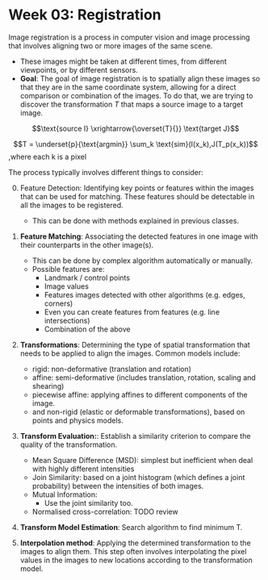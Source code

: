 # Week 03: Registration
Image registration is a process in computer vision and image processing that involves aligning two or more images of the same scene. 

- These images might be taken at different times, from different viewpoints, or by different sensors. 
- **Goal**: The goal of image registration is to spatially align these images so that they are in the same coordinate system, allowing for a direct comparison or combination of the images. To do that, we are trying to discover the transformation $T$ that maps a source image to a target image.

$$\text{source I} \xrightarrow{\overset{T}{}} \text{target J}$$

$$T = \underset{p}{\text{argmin}} \sum_k \text{sim}(I(x_k),J(T_p(x_k))$$
,where each k is a pixel

The process typically involves different things to consider:

0. Feature Detection: Identifying key points or features within the images that can be used for matching. These features should be detectable in all the images to be registered.
    - This can be done with methods explained in previous classes.

1. **Feature Matching**: Associating the detected features in one image with their counterparts in the other image(s). 
    - This can be done by complex algorithm automatically or manually.
    - Possible features are:
        - Landmark / control points
        - Image values
        - Features images detected with other algorithms (e.g. edges, corners)
        - Even you can create features from features (e.g. line intersections)
        - Combination of the above

2. **Transformations**: Determining the type of spatial transformation that needs to be applied to align the images. Common models include:
    - rigid: non-deformative (translation and rotation)
    - affine: semi-deformative (includes translation, rotation, scaling and shearing)
    - piecewise affine: applying affines to different components of the image.
    - and non-rigid (elastic or deformable transformations), based on points and physics models.

3. **Transform Evaluation:**: Establish a similarity criterion to compare the quality of the transformation.
    - Mean Square Difference (MSD): simplest but inefficient when deal with highly different intensities
    - Join Similarity: based on a joint histogram (which defines a joint probability) between the intensities of both images.
    - Mutual Information:
        - Use the joint similarity too.
    - Normalised cross-correlation: TODO review

3. **Transform Model Estimation**: Search algorithm to find minimum T.

4. **Interpolation method**: Applying the determined transformation to the images to align them. This step often involves interpolating the pixel values in the images to new locations according to the transformation model.
